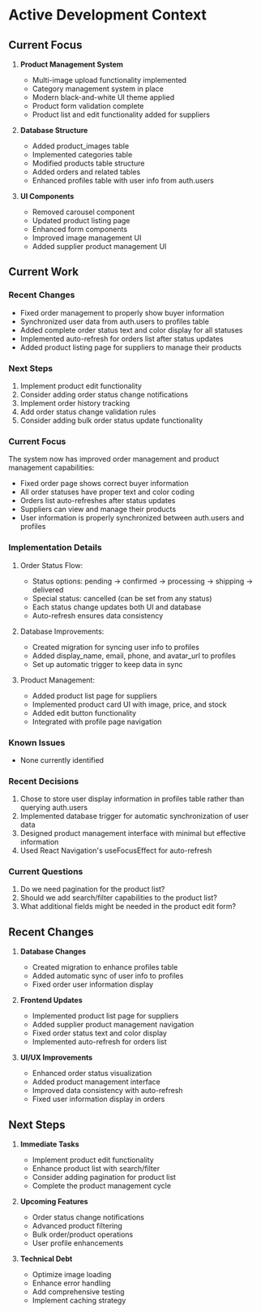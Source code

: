 # Active Development Context

## Current Focus
1. **Product Management System**
   - Multi-image upload functionality implemented
   - Category management system in place
   - Modern black-and-white UI theme applied
   - Product form validation complete
   - Product list and edit functionality added for suppliers

2. **Database Structure**
   - Added product_images table
   - Implemented categories table
   - Modified products table structure
   - Added orders and related tables
   - Enhanced profiles table with user info from auth.users

3. **UI Components**
   - Removed carousel component
   - Updated product listing page
   - Enhanced form components
   - Improved image management UI
   - Added supplier product management UI

## Current Work

### Recent Changes
- Fixed order management to properly show buyer information
- Synchronized user data from auth.users to profiles table
- Added complete order status text and color display for all statuses
- Implemented auto-refresh for orders list after status updates
- Added product listing page for suppliers to manage their products

### Next Steps
1. Implement product edit functionality
2. Consider adding order status change notifications
3. Implement order history tracking
4. Add order status change validation rules
5. Consider adding bulk order status update functionality

### Current Focus
The system now has improved order management and product management capabilities:
- Fixed order page shows correct buyer information
- All order statuses have proper text and color coding
- Orders list auto-refreshes after status updates
- Suppliers can view and manage their products
- User information is properly synchronized between auth.users and profiles

### Implementation Details
1. Order Status Flow:
   - Status options: pending → confirmed → processing → shipping → delivered
   - Special status: cancelled (can be set from any status)
   - Each status change updates both UI and database
   - Auto-refresh ensures data consistency

2. Database Improvements:
   - Created migration for syncing user info to profiles
   - Added display_name, email, phone, and avatar_url to profiles
   - Set up automatic trigger to keep data in sync

3. Product Management:
   - Added product list page for suppliers
   - Implemented product card UI with image, price, and stock
   - Added edit button functionality
   - Integrated with profile page navigation

### Known Issues
- None currently identified

### Recent Decisions
1. Chose to store user display information in profiles table rather than querying auth.users
2. Implemented database trigger for automatic synchronization of user data
3. Designed product management interface with minimal but effective information
4. Used React Navigation's useFocusEffect for auto-refresh

### Current Questions
1. Do we need pagination for the product list?
2. Should we add search/filter capabilities to the product list?
3. What additional fields might be needed in the product edit form?

## Recent Changes
1. **Database Changes**
   - Created migration to enhance profiles table
   - Added automatic sync of user info to profiles
   - Fixed order user information display

2. **Frontend Updates**
   - Implemented product list page for suppliers
   - Added supplier product management navigation
   - Fixed order status text and color display
   - Implemented auto-refresh for orders list

3. **UI/UX Improvements**
   - Enhanced order status visualization
   - Added product management interface
   - Improved data consistency with auto-refresh
   - Fixed user information display in orders

## Next Steps
1. **Immediate Tasks**
   - Implement product edit functionality
   - Enhance product list with search/filter
   - Consider adding pagination for product list
   - Complete the product management cycle

2. **Upcoming Features**
   - Order status change notifications
   - Advanced product filtering
   - Bulk order/product operations
   - User profile enhancements

3. **Technical Debt**
   - Optimize image loading
   - Enhance error handling
   - Add comprehensive testing
   - Implement caching strategy 